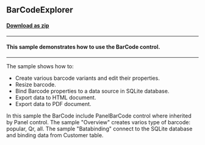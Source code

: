 ## BarCodeExplorer
#### [Download as zip](https://minhaskamal.github.io/DownGit/#/home?url=https://github.com/GrapeCity/ComponentOne-WinForms-Samples/tree/master/Core\BarCode)
____
#### This sample demonstrates how to use the BarCode control.
____
The sample shows how to: 
- Create various barcode variants and edit their properties.
- Resize barcode.
- Bind Barcode properties to a data source in SQLite database.
- Export data to HTML document.
- Export data to PDF document.

In this sample the BarCode include PanelBarCode control where inherited by Panel control.
The sample "Overview" creates varios type of barcode: popular, Qr, all.
The sample "Batabinding" connect to the SQLite database and binding data from Customer table.